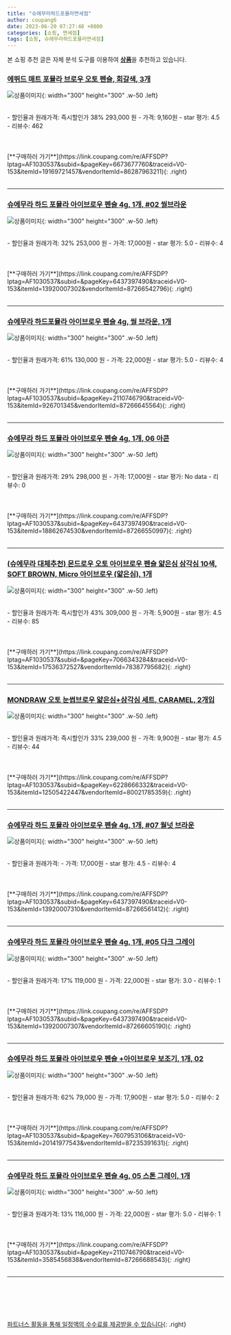 ```yaml
---
title: "슈에무라하드포뮬라면세점"
author: coupang6
date: 2023-06-20 07:27:48 +0800
categories: [쇼핑, 면세점]
tags: [쇼핑, 슈에무라하드포뮬라면세점]
---
```


본 쇼핑 추천 글은 자체 분석 도구를 이용하여 [**상품**](https://link.coupang.com/a/bao1ui)을 추천하고 있습니다.

### [에뛰드 매트 포뮬라 브로우 오토 펜슬, 회갈색, 3개](https://link.coupang.com/re/AFFSDP?lptag=AF1030537&subid=&pageKey=6673677760&traceid=V0-153&itemId=19169721457&vendorItemId=86287963211)

![상품이미지](https://thumbnail7.coupangcdn.com/thumbnails/remote/230x230ex/image/retail/images/16518f09-5dda-4091-83ef-92a3c6d0306e6798888697841786535.png){: width="300" height="300" .w-50 .left}


<br>
- 할인율과 원래가격: 즉시할인가 38%  293,000   원
- 가격: 9,160원
- star 평가: 4.5
- 리뷰수: 462
<br>
<br>
<br>
<br>
[**구매하러 가기**](https://link.coupang.com/re/AFFSDP?lptag=AF1030537&subid=&pageKey=6673677760&traceid=V0-153&itemId=19169721457&vendorItemId=86287963211){: .right}
<br>
<br>

---

### [슈에무라 하드 포뮬라 아이브로우 펜슬 4g, 1개, #02 씰브라운](https://link.coupang.com/re/AFFSDP?lptag=AF1030537&subid=&pageKey=6437397490&traceid=V0-153&itemId=13920007302&vendorItemId=87266542796)

![상품이미지](https://thumbnail8.coupangcdn.com/thumbnails/remote/230x230ex/image/vendor_inventory/4cfa/e8a826a0393037de4cf7de2ca57618a23fef1d880bceb0fcf18f463ec7de.jpg){: width="300" height="300" .w-50 .left}


<br>
- 할인율과 원래가격: 32%  253,000   원
- 가격: 17,000원
- star 평가: 5.0
- 리뷰수: 4
<br>
<br>
<br>
<br>
[**구매하러 가기**](https://link.coupang.com/re/AFFSDP?lptag=AF1030537&subid=&pageKey=6437397490&traceid=V0-153&itemId=13920007302&vendorItemId=87266542796){: .right}
<br>
<br>

---

### [슈에무라 하드포뮬라 아이브로우 펜슬 4g, 씰 브라운, 1개](https://link.coupang.com/re/AFFSDP?lptag=AF1030537&subid=&pageKey=2110746790&traceid=V0-153&itemId=926701345&vendorItemId=87266645564)

![상품이미지](https://thumbnail8.coupangcdn.com/thumbnails/remote/230x230ex/image/vendor_inventory/4cfa/e8a826a0393037de4cf7de2ca57618a23fef1d880bceb0fcf18f463ec7de.jpg){: width="300" height="300" .w-50 .left}


<br>
- 할인율과 원래가격: 61%  130,000   원
- 가격: 22,000원
- star 평가: 5.0
- 리뷰수: 4
<br>
<br>
<br>
<br>
[**구매하러 가기**](https://link.coupang.com/re/AFFSDP?lptag=AF1030537&subid=&pageKey=2110746790&traceid=V0-153&itemId=926701345&vendorItemId=87266645564){: .right}
<br>
<br>

---

### [슈에무라 하드 포뮬라 아이브로우 펜슬 4g, 1개, 06 아콘](https://link.coupang.com/re/AFFSDP?lptag=AF1030537&subid=&pageKey=6437397490&traceid=V0-153&itemId=18862674530&vendorItemId=87266550997)

![상품이미지](https://thumbnail8.coupangcdn.com/thumbnails/remote/230x230ex/image/vendor_inventory/4cfa/e8a826a0393037de4cf7de2ca57618a23fef1d880bceb0fcf18f463ec7de.jpg){: width="300" height="300" .w-50 .left}


<br>
- 할인율과 원래가격: 29%  298,000   원
- 가격: 17,000원
- star 평가: No data
- 리뷰수: 0
<br>
<br>
<br>
<br>
[**구매하러 가기**](https://link.coupang.com/re/AFFSDP?lptag=AF1030537&subid=&pageKey=6437397490&traceid=V0-153&itemId=18862674530&vendorItemId=87266550997){: .right}
<br>
<br>

---

### [(슈에무라 대체추천) 몬드로우 오토 아이브로우 펜슬 얇은심 삼각심 10색, SOFT BROWN, Micro 아이브로우 (얇은심), 1개](https://link.coupang.com/re/AFFSDP?lptag=AF1030537&subid=&pageKey=7066343284&traceid=V0-153&itemId=17536372527&vendorItemId=78387795682)

![상품이미지](https://thumbnail10.coupangcdn.com/thumbnails/remote/230x230ex/image/vendor_inventory/233b/e7749e64fc88837624c9e082e57dfe54feb40b4d63f5b5466623b25fa6f5.jpg){: width="300" height="300" .w-50 .left}


<br>
- 할인율과 원래가격: 즉시할인가 43%  309,000   원
- 가격: 5,900원
- star 평가: 4.5
- 리뷰수: 85
<br>
<br>
<br>
<br>
[**구매하러 가기**](https://link.coupang.com/re/AFFSDP?lptag=AF1030537&subid=&pageKey=7066343284&traceid=V0-153&itemId=17536372527&vendorItemId=78387795682){: .right}
<br>
<br>

---

### [MONDRAW 오토 눈썹브로우 얇은심+삼각심 세트, CARAMEL, 2개입](https://link.coupang.com/re/AFFSDP?lptag=AF1030537&subid=&pageKey=6228666332&traceid=V0-153&itemId=12505422447&vendorItemId=80021785359)

![상품이미지](https://thumbnail9.coupangcdn.com/thumbnails/remote/230x230ex/image/vendor_inventory/c0a5/8122e67f006a78ff8795c277c0dc5987a3e740be610619a6efdfdfcb91ac.jpg){: width="300" height="300" .w-50 .left}


<br>
- 할인율과 원래가격: 즉시할인가 33%  239,000   원
- 가격: 9,900원
- star 평가: 4.5
- 리뷰수: 44
<br>
<br>
<br>
<br>
[**구매하러 가기**](https://link.coupang.com/re/AFFSDP?lptag=AF1030537&subid=&pageKey=6228666332&traceid=V0-153&itemId=12505422447&vendorItemId=80021785359){: .right}
<br>
<br>

---

### [슈에무라 하드 포뮬라 아이브로우 펜슬 4g, 1개, #07 월넛 브라운](https://link.coupang.com/re/AFFSDP?lptag=AF1030537&subid=&pageKey=6437397490&traceid=V0-153&itemId=13920007310&vendorItemId=87266561412)

![상품이미지](https://thumbnail8.coupangcdn.com/thumbnails/remote/230x230ex/image/vendor_inventory/4cfa/e8a826a0393037de4cf7de2ca57618a23fef1d880bceb0fcf18f463ec7de.jpg){: width="300" height="300" .w-50 .left}


<br>
- 할인율과 원래가격: 
- 가격: 17,000원
- star 평가: 4.5
- 리뷰수: 4
<br>
<br>
<br>
<br>
[**구매하러 가기**](https://link.coupang.com/re/AFFSDP?lptag=AF1030537&subid=&pageKey=6437397490&traceid=V0-153&itemId=13920007310&vendorItemId=87266561412){: .right}
<br>
<br>

---

### [슈에무라 하드 포뮬라 아이브로우 펜슬 4g, 1개, #05 다크 그레이](https://link.coupang.com/re/AFFSDP?lptag=AF1030537&subid=&pageKey=6437397490&traceid=V0-153&itemId=13920007307&vendorItemId=87266605190)

![상품이미지](https://thumbnail8.coupangcdn.com/thumbnails/remote/230x230ex/image/vendor_inventory/4cfa/e8a826a0393037de4cf7de2ca57618a23fef1d880bceb0fcf18f463ec7de.jpg){: width="300" height="300" .w-50 .left}


<br>
- 할인율과 원래가격: 17%  119,000   원
- 가격: 22,000원
- star 평가: 3.0
- 리뷰수: 1
<br>
<br>
<br>
<br>
[**구매하러 가기**](https://link.coupang.com/re/AFFSDP?lptag=AF1030537&subid=&pageKey=6437397490&traceid=V0-153&itemId=13920007307&vendorItemId=87266605190){: .right}
<br>
<br>

---

### [슈에무라 하드 포뮬라 아이브로우 펜슬 +아이브로우 보조기, 1개, 02](https://link.coupang.com/re/AFFSDP?lptag=AF1030537&subid=&pageKey=7607953106&traceid=V0-153&itemId=20141977543&vendorItemId=87235391631)

![상품이미지](https://thumbnail7.coupangcdn.com/thumbnails/remote/230x230ex/image/vendor_inventory/f8d8/eeb675c627d1d38c4e62a88c3852a472bc66ee5cf68c082d3238c77a39c5.jpg){: width="300" height="300" .w-50 .left}


<br>
- 할인율과 원래가격: 62%  79,000   원
- 가격: 17,900원
- star 평가: 5.0
- 리뷰수: 2
<br>
<br>
<br>
<br>
[**구매하러 가기**](https://link.coupang.com/re/AFFSDP?lptag=AF1030537&subid=&pageKey=7607953106&traceid=V0-153&itemId=20141977543&vendorItemId=87235391631){: .right}
<br>
<br>

---

### [슈에무라 하드 포뮬라 아이브로우 펜슬 4g, 05 스톤 그레이, 1개](https://link.coupang.com/re/AFFSDP?lptag=AF1030537&subid=&pageKey=2110746790&traceid=V0-153&itemId=3585456838&vendorItemId=87266688543)

![상품이미지](https://thumbnail8.coupangcdn.com/thumbnails/remote/230x230ex/image/vendor_inventory/4cfa/e8a826a0393037de4cf7de2ca57618a23fef1d880bceb0fcf18f463ec7de.jpg){: width="300" height="300" .w-50 .left}


<br>
- 할인율과 원래가격: 13%  116,000   원
- 가격: 22,000원
- star 평가: 5.0
- 리뷰수: 1
<br>
<br>
<br>
<br>
[**구매하러 가기**](https://link.coupang.com/re/AFFSDP?lptag=AF1030537&subid=&pageKey=2110746790&traceid=V0-153&itemId=3585456838&vendorItemId=87266688543){: .right}
<br>
<br>

---
<br><br><br><br><br> [파트너스 활동을 통해 일정액의 수수료를 제공받을 수 있습니다](https://link.coupang.com/a/bao1ui){: .right}